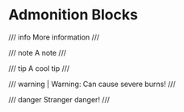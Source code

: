 # Admonition Blocks

/// info
More information
///

/// note
A note
///

/// tip
A cool tip
///

/// warning | Warning:
Can cause severe burns!
///

/// danger
Stranger danger!
///
